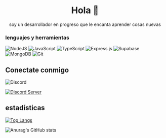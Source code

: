 <h1 align="center"> Hola 👋</h1> 

<p align="center">soy un desarrollador en progreso que le encanta aprender cosas nuevas</p>

### lenguajes y herramientas
![NodeJS](https://img.shields.io/badge/node.js-6DA55F?style=for-the-badge&logo=node.js&logoColor=white)
![JavaScript](https://img.shields.io/badge/javascript-%23323330.svg?style=for-the-badge&logo=javascript&logoColor=%23F7DF1E)
![TypeScript](https://img.shields.io/badge/typescript-%23007ACC.svg?style=for-the-badge&logo=typescript&logoColor=white)
![Express.js](https://img.shields.io/badge/express.js-%23404d59.svg?style=for-the-badge&logo=express&logoColor=%2361DAFB)
![Supabase](https://img.shields.io/badge/Supabase-3ECF8E?style=for-the-badge&logo=supabase&logoColor=white)
![MongoDB](https://img.shields.io/badge/MongoDB-%234ea94b.svg?style=for-the-badge&logo=mongodb&logoColor=white)
![Git](https://img.shields.io/badge/git-%23F05033.svg?style=for-the-badge&logo=git&logoColor=white)

## Conectate conmigo
![Discord](https://dcbadge.vercel.app/api/shield/624712119098802198?theme=default-inverted&logoColor=presence)

[![Discord Server](https://discordapp.com/api/guilds/624836560247848970/widget.png?style=banner2)](https://discord.gg/F5hSkYRjkt)

## estadísticas
[![Top Langs](https://github-readme-stats.vercel.app/api/top-langs/?username=arturoAtomplay&layout=compact)](https://github.com/anuraghazra/github-readme-stats)

![Anurag's GitHub stats](https://github-readme-stats.vercel.app/api?username=arturoAtomplay&show_icons=true&theme=radical)
